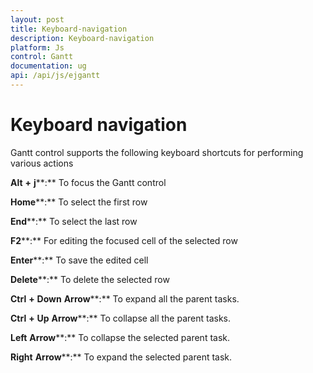 ```yaml
---
layout: post
title: Keyboard-navigation
description: Keyboard-navigation
platform: Js
control: Gantt
documentation: ug
api: /api/js/ejgantt
---
```

# Keyboard navigation

Gantt control supports the following keyboard shortcuts for performing various actions

**Alt** **+** **j****:** To focus the Gantt control

**Home****:** To select the first row

**End****:** To select the last row

**F2****:** For editing the focused cell of the selected row

**Enter****:** To save the edited cell

**Delete****:** To delete the selected row

**Ctrl** **+** **Down** **Arrow****:** To expand all the parent tasks.

**Ctrl** **+** **Up** **Arrow****:** To collapse all the parent tasks.

**Left** **Arrow****:** To collapse the selected parent task.

**Right** **Arrow****:** To expand the selected parent task.

